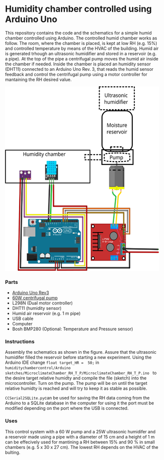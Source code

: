 # Humidity chamber controlled using Arduino Uno
This repository contains the code and the schematics for a simple humid chamber controlled using Arduino. The controlled humid chamber works as follow. The room, where the chamber is placed, is kept at low RH (e.g. 15%) and controlled temperature by means of the HVAC of the building. Humid air is generated trhough an ultrasonic humidifier and stored in a reservoir (e.g. a pipe). At the top of the pipe a centrifugal pump moves the humid air inside the chamber if needed.  Inside the chamber is placed  an humidity sensor (DHT11) connected to an Arduino Uno Rev. 3, that reads the humid sensor feedback and control the centrifugal pump using a motor controller for mantaining the RH desired value.

![Alt text](https://github.com/giacomomarchioro/humiditychambercontrol/blob/master/Climatic_chamber_drawing.svg "General schematics")

### Parts
-   [Arduino Uno Rev3](https://store.arduino.cc/arduino-uno-rev3)
-   [60W centrifugal pump](https://www.ebay.com/itm/Electric-Air-Pump-Power-Inflator-Blower-For-Boat-Car-Paddling-Pool-Bed-Mattress/114245834297?_trkparms=ispr%3D1&hash=item1a99951639:g:~M4AAOSwlZNe1cDW&amdata=enc%3AAQAFAAACgBaobrjLl8XobRIiIML1V4Imu%252Fn%252BzU5L90Z278x5ickkAgU0umhwUTmgTFbE5cu7zb%252BaWFB3yAO7zscmNogJK9oOacE2dNWEA%252B%252FEM%252B24Z6TUw7nT4%252FhglX3%252B1TW3LzV6DOLEhI27usq9%252F7kJs5vRNAe5KkRu9LsUch9AVciAWb8XSZjIZZbgmOg6NhkxHGMW9oB30ZxC9Jq0z8tQDudvE1zmRO6Ph0G%252FLPbzoHE%252F0k%252FwMJU5PuiBXVWJTpjLC3NG%252FQcApTPkH2B86zS6TsimBSM3RRTKHyHXb%252F%252BfWkUvaG%252BhCeMi50l0jN4SDh3lnzyZyNNPFd2Fe6Z3wRu9fFmDjOTFCW73YXghs%252B5j%252B0G%252Fb%252F%252BCsWwZp6dF23QHrzUq9plPuiNmpbP6oiWfp7j2oBektrxbg8Mjyzm0epJlQuYRK4KRAUYjQ4koweUTeq4Uwkd5BC10OswaZcfJoNuGtAMaboLw%252BwfQ6sARY8zDRZ7dCq45V437zmu80NKZOq%252FTfBs9zAzsOaEn73nJrz8%252FIRdw3Lo4%252BEZS702s%252FpNIn9yGnUkg4EiWs9pkSSpVvjAbcbvAgz1ZRSeKCnkcTUD3nKA0r5hdiVkH%252Bkx0Q3XsD3FNLmbbNFKw8XV4cUc8vx%252BW8IVK62Rmct00YB3MDnH%252BojvilMDsk2O152MvohyBdBIAzsLAI5bcN3WeLYxX5vXmdgaS69e2xQvOLibjQ6GgOeivw8bsXurHuL2XnmJrocnMcMCN%252FcDHur9wGeHMROdhxEj2P2IMnGHdCDh060xkDnc6TY5z6yk1U2AYOxnfTrW9y38PPhhroUenXN%252BTEr%252F61DyzzwNK2WMXBoXJAjd4j%252Bzy2Fs%253D%7Ccksum%3A1142458342979c1bb95104804bda9c3ab6522f0d2cfc%7Campid%3APL_CLK%7Cclp%3A2334524)
-   L298N (Dual motor controller) 
-   DHT11 (humidity sensor)
-   Humid air reservoir (e.g. 1 m pipe)
-   USB cable
-   Computer
-   Bosh BMP280 (Optional: Temperature and Pressure sensor)
### Instructions
Assembly the schematics as shown in the figure. Assure that the ultrasonic humidifer filled the reservoir before starting a new experiment. Using the Arduino IDE change `float target_HR =  50;` in `humiditychambercontrol/Arduino sketches/MicroclimateChamber_RH_T_P/MicroclimateChamber_RH_T_P.ino
` to the desire target relative humidty and compile the file (sketch) into the microcontroller. Turn on the pump. The pump will be on until the target relative humidty is reached and will try to keep it as stable as possible.

`CCSerial2SQLite.py`can be used for saving the RH data coming from the Arduino to a SQLite database in the computer for using it the port must be modified depending on the port where the USB is connected.

### Uses
This control system with a 60 W pump and a 25W ultrasonic humidifer and a reservoir made using a pipe with a diameter of 15 cm and a height of 1 m can be effecively used for mantining a RH between 15% and 90 % in small chambers (e.g. 5 x 30 x 27 cm). The lowest RH depends on the HVAC of the bulting. 
